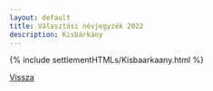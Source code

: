 ```yaml
---
layout: default
title: Választási névjegyzék 2022
description: Kisbárkány
---
```


{% include settlementHTMLs/Kisbaarkaany.html %}

[Vissza](../)